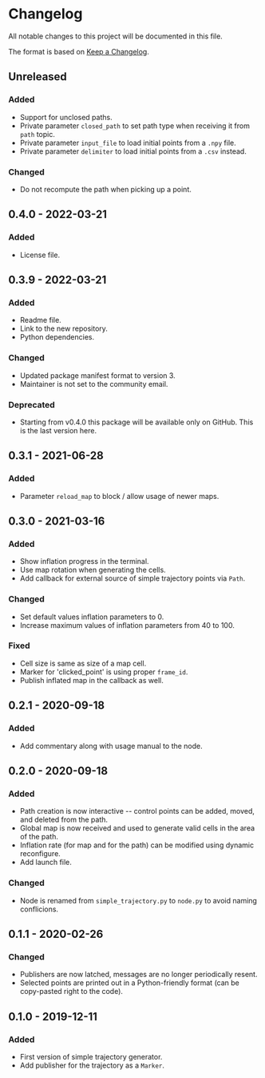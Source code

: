 # Changelog
All notable changes to this project will be documented in this file.

The format is based on [Keep a Changelog](http://keepachangelog.com/).

## Unreleased
### Added
- Support for unclosed paths.
- Private parameter `closed_path` to set path type when receiving it from `path` topic.
- Private parameter `input_file` to load initial points from a `.npy` file.
- Private parameter `delimiter` to load initial points from a `.csv` instead.

### Changed
- Do not recompute the path when picking up a point.

## 0.4.0 - 2022-03-21
### Added
- License file.

## 0.3.9 - 2022-03-21
### Added
- Readme file.
- Link to the new repository.
- Python dependencies.

### Changed
- Updated package manifest format to version 3.
- Maintainer is not set to the community email.

### Deprecated
- Starting from v0.4.0 this package will be available only on GitHub. This is the last version here.

## 0.3.1 - 2021-06-28
### Added
- Parameter `reload_map` to block / allow usage of newer maps.

## 0.3.0 - 2021-03-16
### Added
- Show inflation progress in the terminal.
- Use map rotation when generating the cells.
- Add callback for external source of simple trajectory points via `Path`.

### Changed
- Set default values inflation parameters to 0.
- Increase maximum values of inflation parameters from 40 to 100.

### Fixed
- Cell size is same as size of a map cell.
- Marker for 'clicked_point' is using proper `frame_id`.
- Publish inflated map in the callback as well.

## 0.2.1 - 2020-09-18
### Added
- Add commentary along with usage manual to the node.

## 0.2.0 - 2020-09-18
### Added
- Path creation is now interactive -- control points can be added, moved, and deleted from the path.
- Global map is now received and used to generate valid cells in the area of the path.
- Inflation rate (for map and for the path) can be modified using dynamic reconfigure.
- Add launch file.

### Changed
- Node is renamed from `simple_trajectory.py` to `node.py` to avoid naming conflicions.

## 0.1.1 - 2020-02-26
### Changed
- Publishers are now latched, messages are no longer periodically resent.
- Selected points are printed out in a Python-friendly format (can be copy-pasted right to the code).

## 0.1.0 - 2019-12-11
### Added
- First version of simple trajectory generator.
- Add publisher for the trajectory as a `Marker`.
